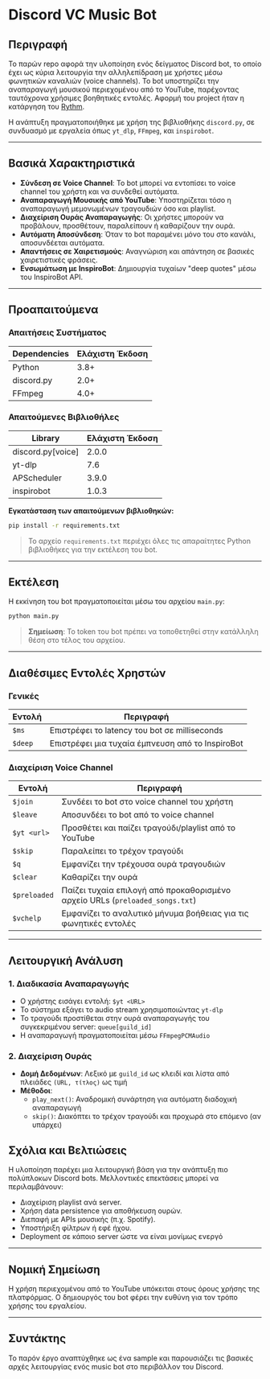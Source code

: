 
# Discord VC Music Bot

## Περιγραφή

Το παρών repo αφορά την υλοποίηση ενός δείγματος Discord bot, το οποίο έχει ως κύρια λειτουργία την αλληλεπίδραση με χρήστες μέσω φωνητικών καναλιών (voice channels). Το bot υποστηρίζει την αναπαραγωγή μουσικού περιεχομένου από το YouTube, παρέχοντας ταυτόχρονα χρήσιμες βοηθητικές εντολές. Αφορμή του project ήταν η κατάργηση του [Rythm](https://discord.com/discovery/applications/235088799074484224).

Η ανάπτυξη πραγματοποιήθηκε με χρήση της βιβλιοθήκης `discord.py`, σε συνδυασμό με εργαλεία όπως `yt_dlp`, `FFmpeg`, και `inspirobot`.

---

## Βασικά Χαρακτηριστικά

- **Σύνδεση σε Voice Channel**: Το bot μπορεί να εντοπίσει το voice channel του χρήστη και να συνδεθεί αυτόματα.
- **Αναπαραγωγή Μουσικής από YouTube**: Υποστηρίζεται τόσο η αναπαραγωγή μεμονωμένων τραγουδιών όσο και playlist.
- **Διαχείριση Ουράς Αναπαραγωγής**: Οι χρήστες μπορούν να προβάλουν, προσθέτουν, παραλείπουν ή καθαρίζουν την ουρά.
- **Αυτόματη Αποσύνδεση**: Όταν το bot παραμένει μόνο του στο κανάλι, αποσυνδέεται αυτόματα.
- **Απαντήσεις σε Χαιρετισμούς**: Αναγνώριση και απάντηση σε βασικές χαιρετιστικές φράσεις.
- **Ενσωμάτωση με InspiroBot**: Δημιουργία τυχαίων "deep quotes" μέσω του InspiroBot API.

---

## Προαπαιτούμενα

### Απαιτήσεις Συστήματος

| Dependencies    | Ελάχιστη Έκδοση |
|--------------|-----------------|
| Python       | 3.8+            |
| discord.py   | 2.0+            |
| FFmpeg       | 4.0+            |


### Απαιτούμενες Bιβλιοθήλες
| Library    | Ελάχιστη Έκδοση |
|--------------|-----------------|
| discord.py[voice]       | 2.0.0            |
| yt-dlp   | 7.6            |
| APScheduler       | 3.9.0            |
| inspirobot | 1.0.3 |

**Εγκατάσταση των απαιτούμενων βιβλιοθηκών:**

```bash
pip install -r requirements.txt
```

> Το αρχείο `requirements.txt` περιέχει όλες τις απαραίτητες Python βιβλιοθήκες για την εκτέλεση του bot.



---

## Εκτέλεση

Η εκκίνηση του bot πραγματοποιείται μέσω του αρχείου `main.py`:

```bash
python main.py
```

> **Σημείωση**: Το token του bot πρέπει να τοποθετηθεί στην κατάλληλη θέση στο τέλος του αρχείου.

---


## Διαθέσιμες Εντολές Χρηστών

### Γενικές

| Εντολή      | Περιγραφή                                     |
|------------|-----------------------------------------------|
| `$ms`       | Επιστρέφει το latency του bot σε milliseconds |
| `$deep`     | Επιστρέφει μια τυχαία έμπνευση από το InspiroBot |

### Διαχείριση Voice Channel

| Εντολή        | Περιγραφή                                                                 |
|---------------|---------------------------------------------------------------------------|
| `$join`        | Συνδέει το bot στο voice channel του χρήστη                             |
| `$leave`       | Αποσυνδέει το bot από το voice channel                                   |
| `$yt <url>`    | Προσθέτει και παίζει τραγούδι/playlist από το YouTube                    |
| `$skip`        | Παραλείπει το τρέχον τραγούδι                                             |
| `$q`           | Εμφανίζει την τρέχουσα ουρά τραγουδιών                                    |
| `$clear`       | Καθαρίζει την ουρά                                                        |
| `$preloaded`   | Παίζει τυχαία επιλογή από προκαθορισμένο αρχείο URLs (`preloaded_songs.txt`) |
| `$vchelp`      | Εμφανίζει το αναλυτικό μήνυμα βοήθειας για τις φωνητικές εντολές         |

---

## Λειτουργική Ανάλυση

### 1. Διαδικασία Αναπαραγωγής

- Ο χρήστης εισάγει εντολή: `$yt <URL>`
- Το σύστημα εξάγει το audio stream χρησιμοποιώντας `yt-dlp`
- Το τραγούδι προστίθεται στην ουρά αναπαραγωγής του συγκεκριμένου server: `queue[guild_id]`
- Η αναπαραγωγή πραγματοποιείται μέσω `FFmpegPCMAudio`

### 2. Διαχείριση Ουράς

- **Δομή Δεδομένων**: Λεξικό με `guild_id` ως κλειδί και λίστα από πλειάδες `(URL, τίτλος)` ως τιμή
- **Μέθοδοι**:
  - `play_next()`: Αναδρομική συνάρτηση για αυτόματη διαδοχική αναπαραγωγή
  - `skip()`: Διακόπτει το τρέχον τραγούδι και προχωρά στο επόμενο (αν υπάρχει)


## Σχόλια και Βελτιώσεις

Η υλοποίηση παρέχει μια λειτουργική βάση για την ανάπτυξη πιο πολύπλοκων Discord bots. Μελλοντικές επεκτάσεις μπορεί να περιλαμβάνουν:
- Διαχείριση playlist ανά server.
- Χρήση data persistence για αποθήκευση ουρών.
- Διεπαφή με APIs μουσικής (π.χ. Spotify).
- Υποστήριξη φίλτρων ή εφέ ήχου.
- Deployment σε κάποιο server ώστε να είναι μονίμως ενεργό

---

## Νομική Σημείωση

Η χρήση περιεχομένου από το YouTube υπόκειται στους όρους χρήσης της πλατφόρμας. Ο δημιουργός του bot φέρει την ευθύνη για τον τρόπο χρήσης του εργαλείου.

---

## Συντάκτης

Το παρόν έργο αναπτύχθηκε ως ένα sample και παρουσιάζει τις βασικές αρχές λειτουργίας ενός music bot στο περιβάλλον του Discord.
